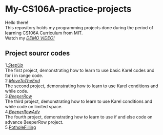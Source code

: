 # My-CS106A-practice-projects
Hello there!\
This repository holds my programming projects done during the period of learning CS106A Curriculum from MIT.\
Watch my *[DEMO VIDEO!](https://drive.google.com/file/d/1RHl00iaFgysXhCGObe7hZJ7Z6RssImYE/view?usp=sharing)*
## Project sourcr codes
1.*[StepUp](https://github.com/Kuei1116/My-CS106A-practice-projects/blob/main/My%20CS106A%20practice%20projects/StepUp.py)*\
The first project, demonstrating how to learn to use basic Karel codes and for i in range code.\
2.*[MoveToTheEnd](https:/github.com/Kuei1116/My-CS106A-practice-projects/blob/main/My%20CS106A%20practice%20projects/MoveToTheEnd.py)*\
The second project, demonstrating how to learn to use Karel conditions and while code.\
3.*[BeeperRow](https://github.com/Kuei1116/My-CS106A-practice-projects/blob/main/My%20CS106A%20practice%20projects/BeeperRow.py)*\
The third project, demonstrating how to learn to use Karel conditions and while code on limited space.\
4.*[BeeperRowAdv](https://github.com/Kuei1116/My-CS106A-practice-projects/blob/main/My%20CS106A%20practice%20projects/BeeperRowAdv.py)*\
The fourth project, demonstrating how to learn to use if and else code on advance BeeperRow project.\
5.[PotholeFilling](https://github.com/Kuei1116/My-CS106A-practice-projects/blob/main/My%20CS106A%20practice%20projects/PotholeFilling.py)

